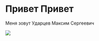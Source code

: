 # Привет Привет

Меня зовут Ударцев Максим Сергеевич

![
](../../../../../C:/Users/Acer/Desktop/%D0%9D%D0%BE%D0%B2%D0%B0%D1%8F%20%D0%BF%D0%B0%D0%BF%D0%BA%D0%B0/img/9eWOXeduzQ8.jpg)
